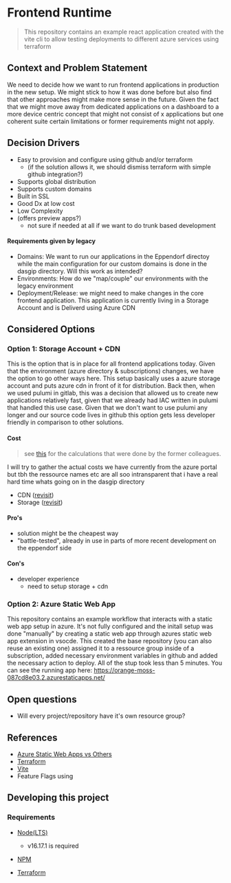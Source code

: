 # Frontend Runtime

> This repository contains an example react application created with the vite cli to allow testing deployments to different azure services using terraform

## Context and Problem Statement

We need to decide how we want to run frontend applications in production in the new setup. We might stick to how it was done before but also find that other approaches might make more sense in the future. Given the fact that we might move away from dedicated applications on a dashboard to a more device centric concept that might not consist of x applications but one coherent suite certain limitations or former requirements might not apply.

## Decision Drivers

* Easy to provision and configure using github and/or terraform
  * (if the solution allows it, we should dismiss terraform with simple github integration?)
* Supports global distribution
* Supports custom domains
* Built in SSL
* Good Dx at low cost
* Low Complexity
* (offers preview apps?)
  * not sure if needed at all if we want to do trunk based development

#### Requirements given by legacy

* Domains: We want to run our applications in the Eppendorf directoy while the main configuration for our custom domains is done in the dasgip directory. Will this work as intended?
* Environments: How do we "map/couple" our environments with the legacy environment
* Deployment/Release: we might need to make changes in the core frontend application. This application is currently living in a Storage Account and is Deliverd using Azure CDN

## Considered Options

### Option 1: Storage Account + CDN

This is the option that is in place for all frontend applications today. Given that the environment (azure directory & subscriptions) changes, we have the option to go other ways here. This setup basically uses a azure storage account and puts azure cdn in front of it for distribution. Back then, when we used pulumi in gitlab, this was a decision that allowed us to create new applications relatively fast, given that we already had IAC written in pulumi that handled this use case. Given that we don't want to use pulumi any longer and our source code lives in github this option gets less developer friendly in comparison to other solutions.

#### Cost

> see [this](https://confluence.dasgip.de/display/VNCAFM/Frontend+Deployment+Infrastructure) for the calculations that were done by the former colleagues.

I will try to gather the actual costs we have currently from the azure portal but tbh the ressource names etc are all soo intransparent that i have a real hard time whats going on in the dasgip directory

* CDN ([revisit](https://azure.microsoft.com/de-de/pricing/details/cdn/))
* Storage ([revisit](https://azure.microsoft.com/en-us/pricing/details/storage/blobs/))

#### Pro's

* solution might be the cheapest way
* "battle-tested", already in use in parts of more recent development on the eppendorf side

#### Con's

* developer experience
  * need to setup storage + cdn

### Option 2: Azure Static Web App

This repository contains an example workflow that interacts with a static web app setup in azure. It's not fully configured and the initall setup was done "manually" by creating a static web app through azures static web app extension in vsocde. This created the base repository (you can also reuse an existing one) assigned it to a ressource group inside of a subscription, added necessary environment variables in github and added the necessary action to deploy. All of the stup took less than 5 minutes.
You can see the running app here: <https://orange-moss-087cd8e03.2.azurestaticapps.net/>

## Open questions

* Will every project/repository have it's own resource group?

## References

* [Azure Static Web Apps vs Others](<https://devblogs.microsoft.com/devops/comparing-azure-static-web-apps-vs-azure-webapps-vs-azure-blob-storage-static-sites/>)
* [Terraform](https://www.terraform.io/)
* [Vite](https://vitejs.dev/)
* Feature Flags using

## Developing this project

### Requirements

* [Node(LTS)](https://nodejs.org/en/)

  * v16.17.1 is required

* [NPM](https://docs.npmjs.com/downloading-and-installing-node-js-and-npm)

* [Terraform](https://learn.hashicorp.com/tutorials/terraform/install-cli?in=terraform/azure-get-started)
